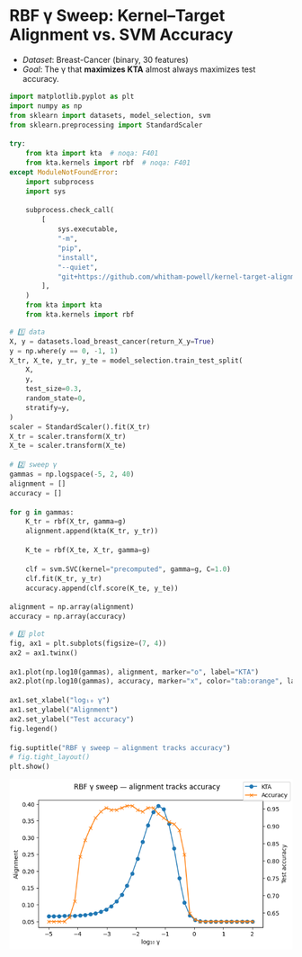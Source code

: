 # RBF γ Sweep: Kernel–Target Alignment vs. SVM Accuracy
- *Dataset*: Breast-Cancer (binary, 30 features)
- *Goal*: The γ that **maximizes KTA** almost always maximizes test accuracy.


```python
import matplotlib.pyplot as plt
import numpy as np
from sklearn import datasets, model_selection, svm
from sklearn.preprocessing import StandardScaler

try:
    from kta import kta  # noqa: F401
    from kta.kernels import rbf  # noqa: F401
except ModuleNotFoundError:
    import subprocess
    import sys

    subprocess.check_call(
        [
            sys.executable,
            "-m",
            "pip",
            "install",
            "--quiet",
            "git+https://github.com/whitham-powell/kernel-target-alignment.git",
        ],
    )
    from kta import kta
    from kta.kernels import rbf
```


```python
# 1️⃣ data
X, y = datasets.load_breast_cancer(return_X_y=True)
y = np.where(y == 0, -1, 1)
X_tr, X_te, y_tr, y_te = model_selection.train_test_split(
    X,
    y,
    test_size=0.3,
    random_state=0,
    stratify=y,
)
scaler = StandardScaler().fit(X_tr)
X_tr = scaler.transform(X_tr)
X_te = scaler.transform(X_te)

# 2️⃣ sweep γ
gammas = np.logspace(-5, 2, 40)
alignment = []
accuracy = []

for g in gammas:
    K_tr = rbf(X_tr, gamma=g)
    alignment.append(kta(K_tr, y_tr))

    K_te = rbf(X_te, X_tr, gamma=g)

    clf = svm.SVC(kernel="precomputed", gamma=g, C=1.0)
    clf.fit(K_tr, y_tr)
    accuracy.append(clf.score(K_te, y_te))

alignment = np.array(alignment)
accuracy = np.array(accuracy)
```


```python
# 3️⃣ plot
fig, ax1 = plt.subplots(figsize=(7, 4))
ax2 = ax1.twinx()

ax1.plot(np.log10(gammas), alignment, marker="o", label="KTA")
ax2.plot(np.log10(gammas), accuracy, marker="x", color="tab:orange", label="Accuracy")

ax1.set_xlabel("log₁₀ γ")
ax1.set_ylabel("Alignment")
ax2.set_ylabel("Test accuracy")
fig.legend()

fig.suptitle("RBF γ sweep — alignment tracks accuracy")
# fig.tight_layout()
plt.show()
```



![png](01_kta_rbf_sweep_files/01_kta_rbf_sweep_3_0.png)




```python

```
